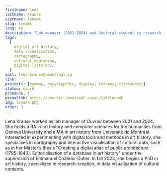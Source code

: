```yaml
---
firstname: Lena
lastname: Krause
username: lenamk
slug: lenamk
lang: en
description: "Lab manager (2021-2024) and doctoral student in research-creation"
tags:
  [
    digital art history,
    data visualisation,
    cartography,
    cultural mediation,
    digital litteracy,
  ]
mail: lena.krause@umontreal.ca
link:
projects: [common, encyclopedie, display, reframe, siteouvroir]
status: coord
pronouns: f
permalink: https://ouvroir.umontreal.ca/en/lab/lenamk
img: lenamk.png
order: 3
---
```


Lena Krause worked as lab manager of _Ouvroir_ between 2021 and 2024. She holds a BA in art history and computer sciences for the humanities from Geneva University and a MA in art history from Université de Montréal. Interested in experimenting with digital tools and methods in art history, she specialises in cartigraphy and interactive visualisation of cultural data, such as in her Master’s thesis "Creating a digital atlas of public architecture (1795-1840). Editorialisation of a database in art history" under the supervision of Emmanuel Château-Dutier. In fall 2023, she begins a PhD in art history, specialized in research-creation, in data visualization of cultural contents.
